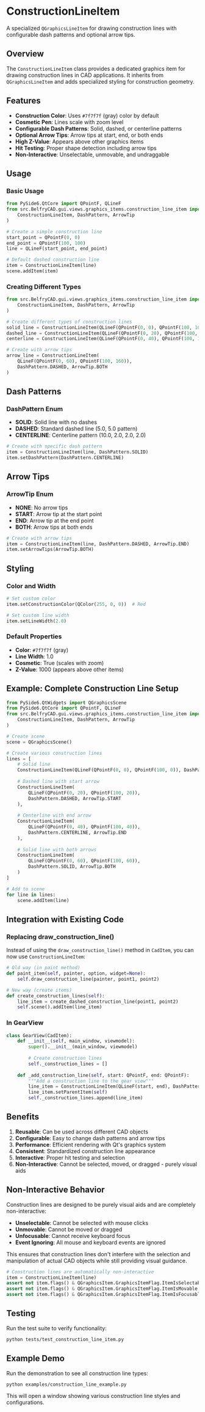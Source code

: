 # ConstructionLineItem

A specialized `QGraphicsLineItem` for drawing construction lines with configurable dash patterns and optional arrow tips.

## Overview

The `ConstructionLineItem` class provides a dedicated graphics item for drawing construction lines in CAD applications. It inherits from `QGraphicsLineItem` and adds specialized styling for construction geometry.

## Features

- **Construction Color**: Uses `#7f7f7f` (gray) color by default
- **Cosmetic Pen**: Lines scale with zoom level
- **Configurable Dash Patterns**: Solid, dashed, or centerline patterns
- **Optional Arrow Tips**: Arrow tips at start, end, or both ends
- **High Z-Value**: Appears above other graphics items
- **Hit Testing**: Proper shape detection including arrow tips
- **Non-Interactive**: Unselectable, unmovable, and undraggable

## Usage

### Basic Usage

```python
from PySide6.QtCore import QPointF, QLineF
from src.BelfryCAD.gui.views.graphics_items.construction_line_item import (
    ConstructionLineItem, DashPattern, ArrowTip
)

# Create a simple construction line
start_point = QPointF(0, 0)
end_point = QPointF(100, 100)
line = QLineF(start_point, end_point)

# Default dashed construction line
item = ConstructionLineItem(line)
scene.addItem(item)
```

### Creating Different Types

```python
from src.BelfryCAD.gui.views.graphics_items.construction_line_item import (
    ConstructionLineItem, DashPattern, ArrowTip
)

# Create different types of construction lines
solid_line = ConstructionLineItem(QLineF(QPointF(0, 0), QPointF(100, 100)), DashPattern.SOLID)
dashed_line = ConstructionLineItem(QLineF(QPointF(0, 20), QPointF(100, 120)), DashPattern.DASHED)
centerline = ConstructionLineItem(QLineF(QPointF(0, 40), QPointF(100, 140)), DashPattern.CENTERLINE)

# Create with arrow tips
arrow_line = ConstructionLineItem(
    QLineF(QPointF(0, 60), QPointF(100, 160)),
    DashPattern.DASHED, ArrowTip.BOTH
)
```

## Dash Patterns

### DashPattern Enum

- **SOLID**: Solid line with no dashes
- **DASHED**: Standard dashed line (5.0, 5.0 pattern)
- **CENTERLINE**: Centerline pattern (10.0, 2.0, 2.0, 2.0)

```python
# Create with specific dash pattern
item = ConstructionLineItem(line, DashPattern.SOLID)
item.setDashPattern(DashPattern.CENTERLINE)
```

## Arrow Tips

### ArrowTip Enum

- **NONE**: No arrow tips
- **START**: Arrow tip at the start point
- **END**: Arrow tip at the end point
- **BOTH**: Arrow tips at both ends

```python
# Create with arrow tips
item = ConstructionLineItem(line, DashPattern.DASHED, ArrowTip.END)
item.setArrowTips(ArrowTip.BOTH)
```

## Styling

### Color and Width

```python
# Set custom color
item.setConstructionColor(QColor(255, 0, 0))  # Red

# Set custom line width
item.setLineWidth(2.0)
```

### Default Properties

- **Color**: `#7f7f7f` (gray)
- **Line Width**: 1.0
- **Cosmetic**: True (scales with zoom)
- **Z-Value**: 1000 (appears above other items)

## Example: Complete Construction Line Setup

```python
from PySide6.QtWidgets import QGraphicsScene
from PySide6.QtCore import QPointF, QLineF
from src.BelfryCAD.gui.views.graphics_items.construction_line_item import (
    ConstructionLineItem, DashPattern, ArrowTip
)

# Create scene
scene = QGraphicsScene()

# Create various construction lines
lines = [
    # Solid line
    ConstructionLineItem(QLineF(QPointF(0, 0), QPointF(100, 0)), DashPattern.SOLID),
    
    # Dashed line with start arrow
    ConstructionLineItem(
        QLineF(QPointF(0, 20), QPointF(100, 20)),
        DashPattern.DASHED, ArrowTip.START
    ),
    
    # Centerline with end arrow
    ConstructionLineItem(
        QLineF(QPointF(0, 40), QPointF(100, 40)),
        DashPattern.CENTERLINE, ArrowTip.END
    ),
    
    # Solid line with both arrows
    ConstructionLineItem(
        QLineF(QPointF(0, 60), QPointF(100, 60)),
        DashPattern.SOLID, ArrowTip.BOTH
    )
]

# Add to scene
for line in lines:
    scene.addItem(line)
```

## Integration with Existing Code

### Replacing draw_construction_line()

Instead of using the `draw_construction_line()` method in `CadItem`, you can now use `ConstructionLineItem`:

```python
# Old way (in paint method)
def paint_item(self, painter, option, widget=None):
    self.draw_construction_line(painter, point1, point2)

# New way (create items)
def create_construction_lines(self):
    line_item = create_dashed_construction_line(point1, point2)
    self.scene().addItem(line_item)
```

### In GearView

```python
class GearView(CadItem):
    def __init__(self, main_window, viewmodel):
        super().__init__(main_window, viewmodel)
        
        # Create construction lines
        self._construction_lines = []
        
    def _add_construction_line(self, start: QPointF, end: QPointF):
        """Add a construction line to the gear view"""
        line_item = ConstructionLineItem(QLineF(start, end), DashPattern.DASHED)
        line_item.setParentItem(self)
        self._construction_lines.append(line_item)
```

## Benefits

1. **Reusable**: Can be used across different CAD objects
2. **Configurable**: Easy to change dash patterns and arrow tips
3. **Performance**: Efficient rendering with Qt's graphics system
4. **Consistent**: Standardized construction line appearance
5. **Interactive**: Proper hit testing and selection
6. **Non-Interactive**: Cannot be selected, moved, or dragged - purely visual aids

## Non-Interactive Behavior

Construction lines are designed to be purely visual aids and are completely non-interactive:

- **Unselectable**: Cannot be selected with mouse clicks
- **Unmovable**: Cannot be moved or dragged
- **Unfocusable**: Cannot receive keyboard focus
- **Event Ignoring**: All mouse and keyboard events are ignored

This ensures that construction lines don't interfere with the selection and manipulation of actual CAD objects while still providing visual guidance.

```python
# Construction lines are automatically non-interactive
item = ConstructionLineItem(line)
assert not item.flags() & QGraphicsItem.GraphicsItemFlag.ItemIsSelectable
assert not item.flags() & QGraphicsItem.GraphicsItemFlag.ItemIsMovable
assert not item.flags() & QGraphicsItem.GraphicsItemFlag.ItemIsFocusable
```

## Testing

Run the test suite to verify functionality:

```bash
python tests/test_construction_line_item.py
```

## Example Demo

Run the demonstration to see all construction line types:

```bash
python examples/construction_line_example.py
```

This will open a window showing various construction line styles and configurations. 